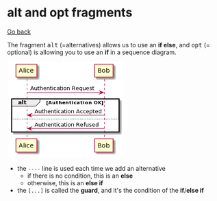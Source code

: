 # alt and opt fragments

[Go back](../index.md)

The fragment <kbd>alt</kbd> (=alternatives) allows us to use an **if else**, and <kbd>opt</kbd> (= optional) is allowing you to use an **if** in a sequence diagram.

![alt](../images/u-HqA2v9B2efpStXukHqpCbCJbNGjLDmoa-oKd0iBSb8pIl9J4uioSpFKmXABInDBIxX0gfBp2b1b_Nt1abmSW9rWWm0cuHXX6DoScf1IMeAI6bgJd4g4Lg2KjDAYw4wybA0f0EG0heM0000.png)

* the ``----`` line is used each time we add an alternative
  * if there is no condition, this is an **else**
  * otherwise, this is an **else if**
* the ``[...]`` is called the **guard**, and it's the condition of the **if**/**else if**
